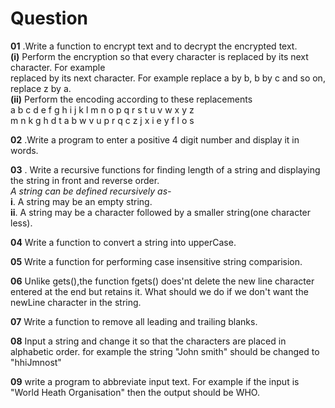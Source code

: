 # Question
 **01** .Write a function to encrypt text and to decrypt the encrypted text. <br>
**(i)** Perform the encryption so that every character is replaced by its next character. For example <br>
    replaced by its next character. For example replace a by b, b by c and so on, replace z by a. <br>
**(ii)** Perform the encoding according to these replacements <br>
a b c d e f g h i j k l m n o p q r s t u v w x y z <br>
m n k g h d t a b w v u p r q c z j x i e y f l o s <br>


**02** .Write a program to enter a positive 4 digit number and display it in words.


**03** . Write a recursive functions for finding length of a string and displaying the string in front and reverse order. <br>
*A string can be defined recursively as-* <br>
**i**. A string may be an empty string.<br>
**ii**. A string may be a character followed by a smaller string(one character less).<br>


**04** Write a function to convert a string into upperCase. <br>

**05** Write a function for performing case insensitive string comparision. <br>

**06** Unlike gets(),the function fgets() does'nt delete the new line character
        entered at the end but retains it. What should we do if we don't want the newLine character in the
        string. <br>

**07** Write a function to remove all leading and trailing blanks. <br>

**08** Input a string and change it so that the characters are placed in alphabetic order.
for example the string "John smith" should be changed to "hhiJmnost" <br>

**09** write a program to abbreviate input text. For example if the input is "World Heath Organisation"
then the output should be WHO. <br>
